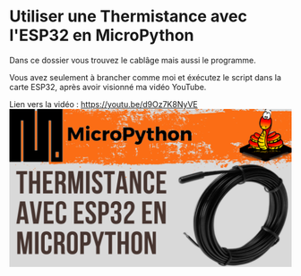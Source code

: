 # Utiliser une Thermistance avec l'ESP32 en MicroPython 
Dans ce dossier vous trouvez le cablâge mais aussi le programme.

Vous avez seulement à brancher comme moi et éxécutez le script dans la carte ESP32, après avoir visionné ma vidéo YouTube.

Lien vers la vidéo : https://youtu.be/d9Oz7K8NyVE
![alt text](https://github.com/electrocodeur/31_thermistance_esp32/blob/main/miniature.png)
